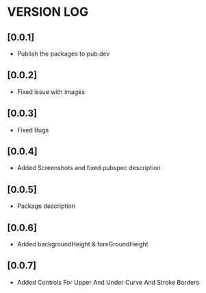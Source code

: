 # VERSION LOG

## [0.0.1]

* Publish the packages to pub.dev

## [0.0.2]

* Fixed issue with images

## [0.0.3]

* Fixed Bugs

## [0.0.4]

* Added Screenshots and fixed pubspec description

## [0.0.5]

* Package description

## [0.0.6]

* Added backgroundHeight & foreGroundHeight

## [0.0.7]

* Added Controls For Upper And Under Curve And Stroke Borders
